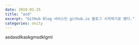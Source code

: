 
```yaml
---
date: 2019-01-25
title: "asd"
excerpt: "GitHub Blog 서비스인 github.io 블로그 시작하기로 했다."
categories: unity
---

```
asdasdlkaskgmsdklgml

<!--stackedit_data:
eyJoaXN0b3J5IjpbLTE0Mzg4MzkyMDhdfQ==
-->